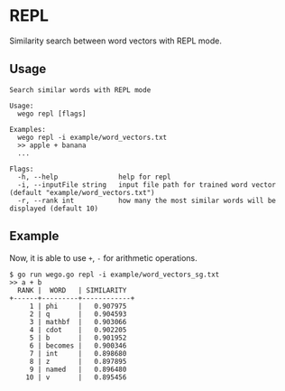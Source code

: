 # REPL

Similarity search between word vectors with REPL mode.

## Usage

```
Search similar words with REPL mode

Usage:
  wego repl [flags]

Examples:
  wego repl -i example/word_vectors.txt
  >> apple + banana
  ...

Flags:
  -h, --help               help for repl
  -i, --inputFile string   input file path for trained word vector (default "example/word_vectors.txt")
  -r, --rank int           how many the most similar words will be displayed (default 10)
```

## Example

Now, it is able to use `+`, `-` for arithmetic operations.

```
$ go run wego.go repl -i example/word_vectors_sg.txt
>> a + b
  RANK |  WORD   | SIMILARITY
+------+---------+------------+
     1 | phi     |   0.907975
     2 | q       |   0.904593
     3 | mathbf  |   0.903066
     4 | cdot    |   0.902205
     5 | b       |   0.901952
     6 | becomes |   0.900346
     7 | int     |   0.898680
     8 | z       |   0.897895
     9 | named   |   0.896480
    10 | v       |   0.895456
```
